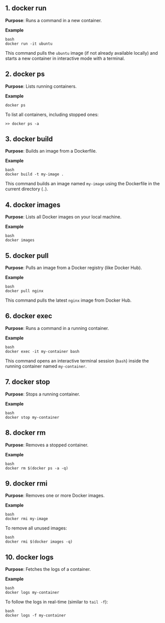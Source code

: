 
## 1\. docker run


 **Purpose**: Runs a command in a new container.
 
**Example**
 
	bash 
	docker run -it ubuntu

This command pulls the `ubuntu` image (if not already available locally) and starts a new container in interactive mode with a terminal.

## 2\. docker ps


 **Purpose**: Lists running containers.
 
**Example**
 
	 
	docker ps

To list all containers, including stopped ones:

    
	>> docker ps -a

## 3\. docker build


 **Purpose**: Builds an image from a Dockerfile.
 
**Example**
 
	bash 
	docker build -t my-image .
This command builds an image named `my-image` using the Dockerfile in the current directory (`.`).

## 4\. docker images


 **Purpose**: Lists all Docker images on your local machine.
 
**Example**
 
	bash 
	docker images


## 5\. docker pull


 **Purpose**: Pulls an image from a Docker registry (like Docker Hub).
 
**Example**
 
	bash 
	docker pull nginx

This command pulls the latest `nginx` image from Docker Hub.

## 6\. docker exec


 **Purpose**: Runs a command in a running container.
 
**Example**
 
	bash 
	docker exec -it my-container bash

This command opens an interactive terminal session (`bash`) inside the running container named `my-container`.

## 7\. docker stop


 **Purpose**: Stops a running container.
 
**Example**
 
	bash 
	docker stop my-container
## 8\. docker rm


 **Purpose**: Removes a stopped container.
 
**Example**
 
	bash 
	docker rm $(docker ps -a -q)

## 9\. docker rmi

 **Purpose**: Removes one or more Docker images.
 
**Example**
 
	bash 
	docker rmi my-image
	
To remove all unused images:

	bash 
	docker rmi $(docker images -q)

## 10\. docker logs

 **Purpose**: Fetches the logs of a container.
 
**Example**
 
	bash 
	docker logs my-container
	
To follow the logs in real-time (similar to `tail -f`):

	bash 
	docker logs -f my-container


<!--stackedit_data:
eyJoaXN0b3J5IjpbMTgyOTM2NDE1MywtNzA5NTkxMjYxLC0yOD
gxMjk3NjEsNzMwOTk4MTE2XX0=
-->